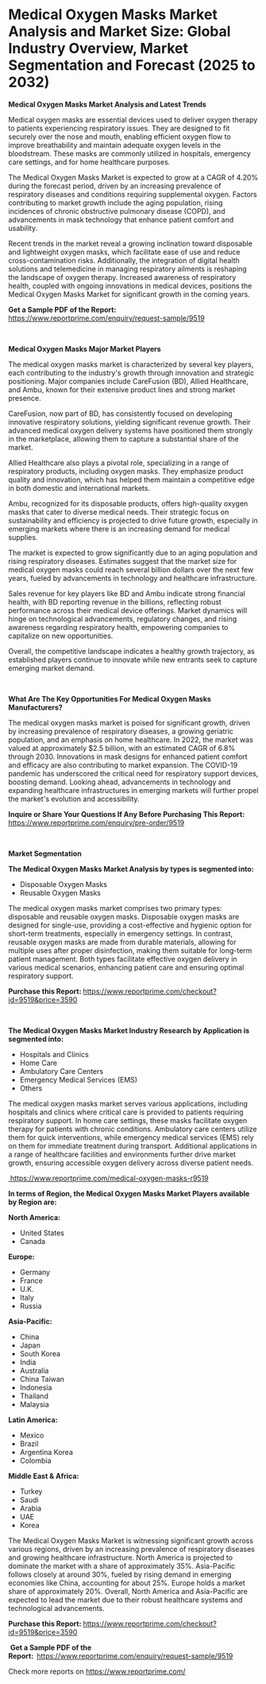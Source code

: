 <p><h1>Medical Oxygen Masks Market Analysis and Market Size: Global Industry Overview, Market Segmentation and Forecast (2025 to 2032)</h1></p><p><strong>Medical Oxygen Masks Market Analysis and Latest Trends</strong></p>
<p><p>Medical oxygen masks are essential devices used to deliver oxygen therapy to patients experiencing respiratory issues. They are designed to fit securely over the nose and mouth, enabling efficient oxygen flow to improve breathability and maintain adequate oxygen levels in the bloodstream. These masks are commonly utilized in hospitals, emergency care settings, and for home healthcare purposes.</p><p>The Medical Oxygen Masks Market is expected to grow at a CAGR of 4.20% during the forecast period, driven by an increasing prevalence of respiratory diseases and conditions requiring supplemental oxygen. Factors contributing to market growth include the aging population, rising incidences of chronic obstructive pulmonary disease (COPD), and advancements in mask technology that enhance patient comfort and usability. </p><p>Recent trends in the market reveal a growing inclination toward disposable and lightweight oxygen masks, which facilitate ease of use and reduce cross-contamination risks. Additionally, the integration of digital health solutions and telemedicine in managing respiratory ailments is reshaping the landscape of oxygen therapy. Increased awareness of respiratory health, coupled with ongoing innovations in medical devices, positions the Medical Oxygen Masks Market for significant growth in the coming years.</p></p>
<p><strong>Get a Sample PDF of the Report:&nbsp;</strong> <a href="https://www.reportprime.com/enquiry/request-sample/9519?utm_campaign=3224&utm_medium=2&utm_source=Github&utm_content=ia&utm_term=20032025&utm_id=medical-oxygen-masks">https://www.reportprime.com/enquiry/request-sample/9519</a></p>
<p>&nbsp;</p>
<p><strong>Medical Oxygen Masks Major Market Players</strong></p>
<p><p>The medical oxygen masks market is characterized by several key players, each contributing to the industry's growth through innovation and strategic positioning. Major companies include CareFusion (BD), Allied Healthcare, and Ambu, known for their extensive product lines and strong market presence. </p><p>CareFusion, now part of BD, has consistently focused on developing innovative respiratory solutions, yielding significant revenue growth. Their advanced medical oxygen delivery systems have positioned them strongly in the marketplace, allowing them to capture a substantial share of the market.</p><p>Allied Healthcare also plays a pivotal role, specializing in a range of respiratory products, including oxygen masks. They emphasize product quality and innovation, which has helped them maintain a competitive edge in both domestic and international markets.</p><p>Ambu, recognized for its disposable products, offers high-quality oxygen masks that cater to diverse medical needs. Their strategic focus on sustainability and efficiency is projected to drive future growth, especially in emerging markets where there is an increasing demand for medical supplies.</p><p>The market is expected to grow significantly due to an aging population and rising respiratory diseases. Estimates suggest that the market size for medical oxygen masks could reach several billion dollars over the next few years, fueled by advancements in technology and healthcare infrastructure.</p><p>Sales revenue for key players like BD and Ambu indicate strong financial health, with BD reporting revenue in the billions, reflecting robust performance across their medical device offerings. Market dynamics will hinge on technological advancements, regulatory changes, and rising awareness regarding respiratory health, empowering companies to capitalize on new opportunities.</p><p>Overall, the competitive landscape indicates a healthy growth trajectory, as established players continue to innovate while new entrants seek to capture emerging market demand.</p></p>
<p>&nbsp;</p>
<p><strong>What Are The Key Opportunities For Medical Oxygen Masks Manufacturers?</strong></p>
<p><p>The medical oxygen masks market is poised for significant growth, driven by increasing prevalence of respiratory diseases, a growing geriatric population, and an emphasis on home healthcare. In 2022, the market was valued at approximately $2.5 billion, with an estimated CAGR of 6.8% through 2030. Innovations in mask designs for enhanced patient comfort and efficacy are also contributing to market expansion. The COVID-19 pandemic has underscored the critical need for respiratory support devices, boosting demand. Looking ahead, advancements in technology and expanding healthcare infrastructures in emerging markets will further propel the market's evolution and accessibility.</p></p>
<p><strong>Inquire or Share Your Questions If Any Before Purchasing This Report:</strong> <a href="https://www.reportprime.com/enquiry/pre-order/9519?utm_campaign=3224&utm_medium=2&utm_source=Github&utm_content=ia&utm_term=20032025&utm_id=medical-oxygen-masks">https://www.reportprime.com/enquiry/pre-order/9519</a></p>
<p>&nbsp;</p>
<p><strong>Market Segmentation</strong></p>
<p><strong>The Medical Oxygen Masks Market Analysis by types is segmented into:</strong></p>
<p><ul><li>Disposable Oxygen Masks</li><li>Reusable Oxygen Masks</li></ul></p>
<p><p>The medical oxygen masks market comprises two primary types: disposable and reusable oxygen masks. Disposable oxygen masks are designed for single-use, providing a cost-effective and hygienic option for short-term treatments, especially in emergency settings. In contrast, reusable oxygen masks are made from durable materials, allowing for multiple uses after proper disinfection, making them suitable for long-term patient management. Both types facilitate effective oxygen delivery in various medical scenarios, enhancing patient care and ensuring optimal respiratory support.</p></p>
<p><strong>Purchase this Report:&nbsp;</strong><a href="https://www.reportprime.com/checkout?id=9519&price=3590&utm_campaign=3224&utm_medium=2&utm_source=Github&utm_content=ia&utm_term=20032025&utm_id=medical-oxygen-masks">https://www.reportprime.com/checkout?id=9519&price=3590</a></p>
<p>&nbsp;</p>
<p><strong>The Medical Oxygen Masks Market Industry Research by Application is segmented into:</strong></p>
<p><ul><li>Hospitals and Clinics</li><li>Home Care</li><li>Ambulatory Care Centers</li><li>Emergency Medical Services (EMS)</li><li>Others</li></ul></p>
<p><p>The medical oxygen masks market serves various applications, including hospitals and clinics where critical care is provided to patients requiring respiratory support. In home care settings, these masks facilitate oxygen therapy for patients with chronic conditions. Ambulatory care centers utilize them for quick interventions, while emergency medical services (EMS) rely on them for immediate treatment during transport. Additional applications in a range of healthcare facilities and environments further drive market growth, ensuring accessible oxygen delivery across diverse patient needs.</p></p>
<p><a href="https://www.reportprime.com/medical-oxygen-masks-r9519?utm_campaign=3224&utm_medium=2&utm_source=Github&utm_content=ia&utm_term=20032025&utm_id=medical-oxygen-masks">&nbsp;https://www.reportprime.com/medical-oxygen-masks-r9519</a></p>
<p><strong>In terms of Region, the Medical Oxygen Masks Market Players available by Region are:</strong></p>
<p>
    <p> <strong> North America: </strong>
        <ul>
            <li>United States</li>
            <li>Canada</li>
        </ul>
        </p> 
    <p> <strong> Europe: </strong>
        <ul>
            <li>Germany</li>
            <li>France</li>
            <li>U.K.</li>
            <li>Italy</li>
            <li>Russia</li>
        </ul>
        </p> 
    <p> <strong> Asia-Pacific: </strong>
        <ul>
            <li>China</li>
            <li>Japan</li>
            <li>South Korea</li>
            <li>India</li>
            <li>Australia</li>
            <li>China Taiwan</li>
            <li>Indonesia</li>
            <li>Thailand</li>
            <li>Malaysia</li>
        </ul>
        </p> 
    <p> <strong> Latin America: </strong>
        <ul>
            <li>Mexico</li>
            <li>Brazil</li>
            <li>Argentina Korea</li>
            <li>Colombia</li>
        </ul>
        </p> 
    <p> <strong> Middle East & Africa: </strong>
        <ul>
            <li>Turkey</li>
            <li>Saudi</li>
            <li>Arabia</li>
            <li>UAE</li>
            <li>Korea</li>
        </ul>
    </p>
    </p>
<p><p>The Medical Oxygen Masks Market is witnessing significant growth across various regions, driven by an increasing prevalence of respiratory diseases and growing healthcare infrastructure. North America is projected to dominate the market with a share of approximately 35%. Asia-Pacific follows closely at around 30%, fueled by rising demand in emerging economies like China, accounting for about 25%. Europe holds a market share of approximately 20%. Overall, North America and Asia-Pacific are expected to lead the market due to their robust healthcare systems and technological advancements.</p></p>
<p><strong>Purchase this Report: </strong><a href="https://www.reportprime.com/checkout?id=9519&price=3590&utm_campaign=3224&utm_medium=2&utm_source=Github&utm_content=ia&utm_term=20032025&utm_id=medical-oxygen-masks">https://www.reportprime.com/checkout?id=9519&price=3590</a></p>
<p>&nbsp;<strong>Get a Sample PDF of the Report:&nbsp;&nbsp;</strong><a href="https://www.reportprime.com/enquiry/request-sample/9519?utm_campaign=3224&utm_medium=2&utm_source=Github&utm_content=ia&utm_term=20032025&utm_id=medical-oxygen-masks">https://www.reportprime.com/enquiry/request-sample/9519</a></p>
<p><strong></strong></p>
<p>Check more reports on <a href="https://www.reportprime.com/?utm_campaign=3224&utm_medium=2&utm_source=Github&utm_content=ia&utm_term=20032025&utm_id=medical-oxygen-masks">https://www.reportprime.com/</a></p>